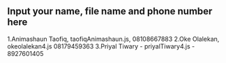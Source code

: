## Input your name, file name and phone number here
1.Animashaun Taofiq, taofiqAnimashaun.js, 08108667883
2.Oke Olalekan, okeolalekan4.js 08179459363
3.Priyal Tiwary - priyalTiwary4.js - 8927601405



